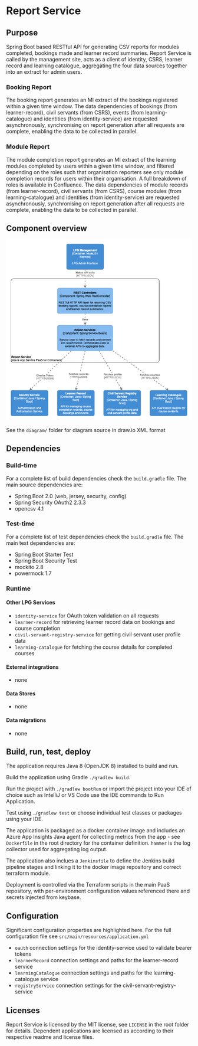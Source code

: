 # Report Service

## Purpose

Spring Boot based RESTful API for generating CSV reports for modules completed, bookings made and learner record summaries. Report Service is called by the management site, acts as a client of identity, CSRS, learner record and learning catalogue, aggregating the four data sources together into an extract for admin users.

### Booking Report

The booking report generates an MI extract of the bookings registered within a given time window. The data dependencies of bookings (from learner-record), civil servants (from CSRS), events (from learning-catalogue) and identities (from identity-service) are requested asynchronously, synchronising on report generation after all requests are complete, enabling the data to be collected in parallel.

### Module Report

The module completion report generates an MI extract of the learning modules completed by users within a given time window, and filtered depending on the roles such that organisation reporters see only module completion records for users within their organisation. A full breakdown of roles is available in Confluence. The data dependencies of module records (from learner-record), civil servants (from CSRS), course modules (from learning-catalogue) and identities (from identity-service) are requested asynchronously, synchronising on report generation after all requests are complete, enabling the data to be collected in parallel.


## Component overview

![C4 Component diagram for Report Service](diagram/report-service-component.png)

See the `diagram/` folder for diagram source in draw.io XML format


## Dependencies

### Build-time

For a complete list of build dependencies check the `build.gradle` file. The main source dependencies are:  
- Spring Boot 2.0 (web, jersey, security, config)
- Spring Security OAuth2 2.3.3
- opencsv 4.1

### Test-time

For a complete list of test dependencies check the `build.gradle` file. The main test dependencies are:  
- Spring Boot Starter Test
- Spring Boot Security Test
- mockito 2.8
- powermock 1.7

### Runtime 

#### Other LPG Services

- `identity-service` for OAuth token validation on all requests
- `learner-record` for retrieving learner record data on bookings and course completion
- `civil-servant-registry-service` for getting civil servant user profile data
- `learning-catalogue` for fetching the course details for completed courses

#### External integrations

- none

#### Data Stores

- none

#### Data migrations

- none


## Build, run, test, deploy

The application requires Java 8 (OpenJDK 8) installed to build and run.

Build the application using Gradle `./gradlew build`.

Run the project with `./gradlew bootRun` or import the project into your IDE of choice such as IntelliJ or VS Code use the IDE commands to Run Application.

Test using `./gradlew test` or choose individual test classes or packages using your IDE.

The application is packaged as a docker container image and includes an Azure App Insights Java agent for collecting metrics from the app - see `Dockerfile` in the root directory for the container definition. `hammer` is the log collector used for aggregating log output.

The application also inclues a `Jenkinsfile` to define the Jenkins build pipeline stages and linking it to the docker image repository and correct terraform module.

Deployment is controlled via the Terraform scripts in the main PaaS repository, with per-environment configuration values referenced there and secrets injected from keybase.


## Configuration

Significant configuration properties are highlighted here. For the full configuration file see `src/main/resources/application.yml`

- `oauth` connection settings for the identity-service used to validate bearer tokens
- `learnerRecord` connection settings and paths for the learner-record service
- `learningCatalogue` connection settings and paths for the learning-catalogue service
- `registryService` connection settings for the civil-servant-registry-service


## Licenses

Report Service is licensed by the MIT license, see `LICENSE` in the root folder for details. Dependent applications are licensed as according to their respective readme and license files.


